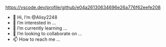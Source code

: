 https://vscode.dev/profile/github/e04a26130634696e26a776f62eefe208
- 👋 Hi, I’m @Alisy2248
- 👀 I’m interested in ...
- 🌱 I’m currently learning ...
- 💞️ I’m looking to collaborate on ...
- 📫 How to reach me ...


<!---
Alisy2248/Alisy2248 is a ✨ special ✨ repository because its `README.md` (this file) appears on your GitHub profile.
You can click the Preview link to take a look at your changes.
--->
